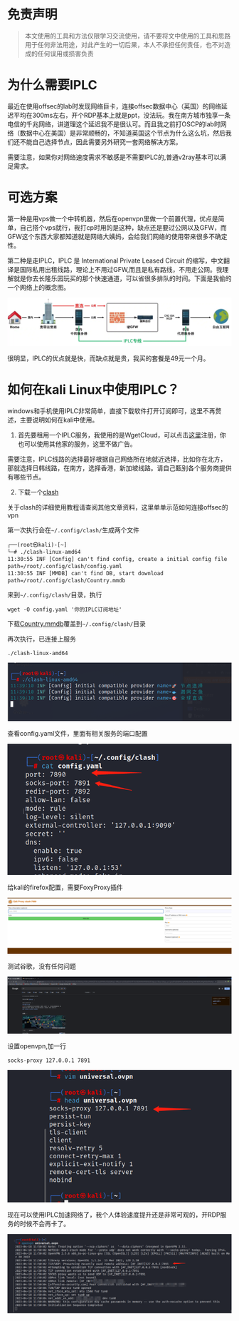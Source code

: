 # 免责声明
> 本文使用的工具和方法仅限学习交流使用，请不要将文中使用的工具和思路用于任何非法用途，对此产生的一切后果，本人不承担任何责任，也不对造成的任何误用或损害负责

# 为什么需要IPLC

最近在使用offsec的lab时发现网络巨卡，连接offsec数据中心（英国）的网络延迟平均在300ms左右，开个RDP基本上就是ppt，没法玩。我在南方城市独享一条电信的千兆网络，讲道理这个延迟我不是很认可。而且我之前打OSCP的lab时网络（数据中心在美国）是非常顺畅的，不知道英国这个节点为什么这么坑，然后我们还不能自己选择节点，因此需要另外研究一套网络解决方案。

需要注意，如果你对网络速度需求不敏感是不需要IPLC的,普通v2ray基本可以满足需求。

# 可选方案

第一种是用vps做一个中转机器，然后在openvpn里做一个前置代理，优点是简单，自己搭个vps就行，我打cp时用的是这种，缺点还是要过公网以及GFW，而GFW这个东西大家都知道就是网络大姨妈，会给我们网络的使用带来很多不确定性。

第二种是走IPLC，IPLC 是 International Private Leased Circuit 的缩写，中文翻译是国际私用出租线路，理论上不用过GFW,而且是私有路线，不用走公网。我理解就是你去长隆乐园玩买的那个快速通道，可以省很多排队的时间。下面是我偷的一个网络上的概念图。



![img](https://github.com/maxzxc0110/hack-study/blob/main/%E8%80%83%E8%AF%81%E9%82%A3%E7%82%B9%E4%BA%8B/OSEP/img/1681831089636.jpg)


很明显，IPLC的优点就是快，而缺点就是贵，我买的套餐是49元一个月。

# 如何在kali Linux中使用IPLC？

windows和手机使用IPLC非常简单，直接下载软件打开订阅即可，这里不再赘述，主要说明如何在kali中使用。

1. 首先要租用一个IPLC服务，我使用的是WgetCloud，可以点击[这里](https://invite.wgetcloud.ltd/auth/register?code=i37y)注册，你也可以使用其他家的服务，这里不做广告。

需要注意，IPLC线路的选择最好根据自己网络所在地就近选择，比如你在北方，那就选择日韩线路，在南方，选择香港，新加坡线路。请自己甄别各个服务商提供有哪些节点。

2. 下载一个[clash](https://github.com/Dreamacro/clash/releases/tag/premium)

关于clash的详细使用教程请查阅其他文章资料，这里单单示范如何连接offsec的vpn

第一次执行会在```~/.config/clash/```生成两个文件
```
┌──(root㉿kali)-[~]
└─# ./clash-linux-amd64                       
11:30:55 INF [Config] can't find config, create a initial config file path=/root/.config/clash/config.yaml
11:30:55 INF [MMDB] can't find DB, start download path=/root/.config/clash/Country.mmdb

```


来到```~/.config/clash/```目录，执行


```
wget -O config.yaml '你的IPLC订阅地址'
```

下载[Country.mmdb](https://github.com/Dreamacro/maxmind-geoip/releases/latest/download/Country.mmdb)覆盖到```~/.config/clash/```目录


再次执行，已连接上服务
```
./clash-linux-amd64
```


![img](https://github.com/maxzxc0110/hack-study/blob/main/%E8%80%83%E8%AF%81%E9%82%A3%E7%82%B9%E4%BA%8B/OSEP/img/1681832433238.png)


查看config.yaml文件，里面有相关服务的端口配置


![img](https://github.com/maxzxc0110/hack-study/blob/main/%E8%80%83%E8%AF%81%E9%82%A3%E7%82%B9%E4%BA%8B/OSEP/img/1681832588697.png)


给kali的firefox配置，需要FoxyProxy插件


![img](https://github.com/maxzxc0110/hack-study/blob/main/%E8%80%83%E8%AF%81%E9%82%A3%E7%82%B9%E4%BA%8B/OSEP/img/1681832687815.png)

测试谷歌，没有任何问题



![img](https://github.com/maxzxc0110/hack-study/blob/main/%E8%80%83%E8%AF%81%E9%82%A3%E7%82%B9%E4%BA%8B/OSEP/img/1681832754502.png)

设置openvpn,加一行

```
socks-proxy 127.0.0.1 7891
```


![img](https://github.com/maxzxc0110/hack-study/blob/main/%E8%80%83%E8%AF%81%E9%82%A3%E7%82%B9%E4%BA%8B/OSEP/img/1681832856739.png)


现在可以使用IPLC加速网络了，我个人体验速度提升还是非常可观的，开RDP服务的时候不会再卡了。



![img](https://github.com/maxzxc0110/hack-study/blob/main/%E8%80%83%E8%AF%81%E9%82%A3%E7%82%B9%E4%BA%8B/OSEP/img/1681833225045.png)
